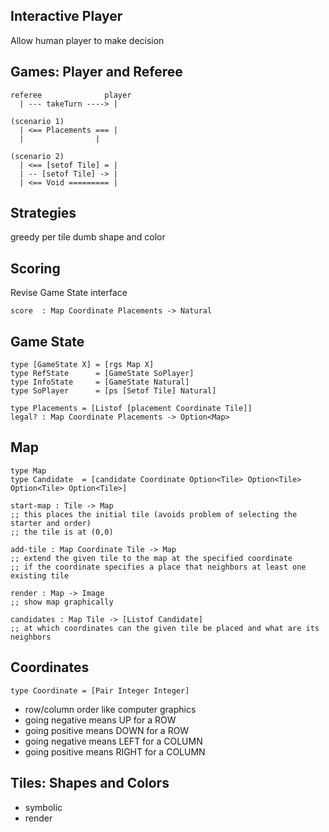 ## Interactive Player

Allow human player to make decision 

## Games: Player and Referee

```
referee              player
  | --- takeTurn ----> |

(scenario 1)
  | <== Placements === | 
  | 	 	       |

(scenario 2)
  | <== [setof Tile] = | 
  | -- [setof Tile] -> |
  | <== Void ========= | 
```

## Strategies

greedy per tile
dumb shape and color

## Scoring 

Revise Game State interface 

```
score  : Map Coordinate Placements -> Natural
```

## Game State 

```
type [GameState X] = [rgs Map X]
type RefState      = [GameState SoPlayer]
type InfoState     = [GameState Natural]
type SoPlayer      = [ps [Setof Tile] Natural]

type Placements = [Listof [placement Coordinate Tile]]
legal? : Map Coordinate Placements -> Option<Map>
```

## Map

```
type Map
type Candidate  = [candidate Coordinate Option<Tile> Option<Tile> Option<Tile> Option<Tile>]
```

```
start-map : Tile -> Map
;; this places the initial tile (avoids problem of selecting the starter and order)
;; the tile is at (0,0)
```

```
add-tile : Map Coordinate Tile -> Map 
;; extend the given tile to the map at the specified coordinate
;; if the coordinate specifies a place that neighbors at least one existing tile
```

```
render : Map -> Image
;; show map graphically 
```

```
candidates : Map Tile -> [Listof Candidate]
;; at which coordinates can the given tile be placed and what are its neighbors
```

## Coordinates

```
type Coordinate = [Pair Integer Integer]
```

- row/column order like computer graphics 
- going negative means UP for a ROW
- going positive means DOWN for a ROW
- going negative means LEFT for a COLUMN
- going positive means RIGHT for a COLUMN 

## Tiles: Shapes and Colors 

- symbolic
- render
